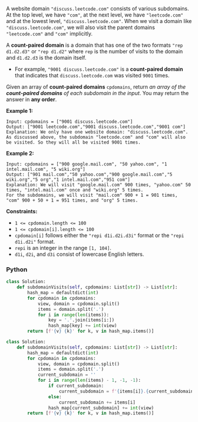 A website domain  `"discuss.leetcode.com"`  consists of various subdomains. At the top level, we have  `"com"`, at the
next level, we have  `"leetcode.com"` and at the lowest level,  `"discuss.leetcode.com"`. When we visit a domain
like  `"discuss.leetcode.com"`, we will also visit the parent domains  `"leetcode.com"`  and  `"com"`  implicitly.

A  **count-paired domain**  is a domain that has one of the two formats  `"rep d1.d2.d3"`  or  `"rep d1.d2"`
where  `rep`  is the number of visits to the domain and  `d1.d2.d3`  is the domain itself.

- For example,  `"9001 discuss.leetcode.com"`  is a  **count-paired domain**  that indicates
  that  `discuss.leetcode.com`  was visited  `9001`  times.

Given an array of  **count-paired domains**  `cpdomains`, return  _an array of the  **count-paired domains**  of each
subdomain in the input_. You may return the answer in  **any order**.

**Example 1:**

```
Input: cpdomains = ["9001 discuss.leetcode.com"]
Output: ["9001 leetcode.com","9001 discuss.leetcode.com","9001 com"]
Explanation: We only have one website domain: "discuss.leetcode.com".
As discussed above, the subdomain "leetcode.com" and "com" will also be visited. So they will all be visited 9001 times.
```

**Example 2:**

```
Input: cpdomains = ["900 google.mail.com", "50 yahoo.com", "1 intel.mail.com", "5 wiki.org"]
Output: ["901 mail.com","50 yahoo.com","900 google.mail.com","5 wiki.org","5 org","1 intel.mail.com","951 com"]
Explanation: We will visit "google.mail.com" 900 times, "yahoo.com" 50 times, "intel.mail.com" once and "wiki.org" 5 times.
For the subdomains, we will visit "mail.com" 900 + 1 = 901 times, "com" 900 + 50 + 1 = 951 times, and "org" 5 times.
```

**Constraints:**

- `1 <= cpdomain.length <= 100`
- `1 <= cpdomain[i].length <= 100`
- `cpdomain[i]`  follows either the  `"repi d1i.d2i.d3i"`  format or the  `"repi d1i.d2i"`  format.
- `repi`  is an integer in the range  `[1, 104]`.
- `d1i`,  `d2i`, and  `d3i`  consist of lowercase English letters.

### Python

```python
class Solution:
    def subdomainVisits(self, cpdomains: List[str]) -> List[str]:
        hash_map = defaultdict(int)
        for cpdomain in cpdomains:
            view, domain = cpdomain.split()
            items = domain.split('.')
            for i in range(len(items)):
                key = '.'.join(items[i:])
                hash_map[key] += int(view)
        return [f'{v} {k}' for k, v in hash_map.items()]
```

```python
class Solution:
    def subdomainVisits(self, cpdomains: List[str]) -> List[str]:
        hash_map = defaultdict(int)
        for cpdomain in cpdomains:
            view, domain = cpdomain.split()
            items = domain.split('.')
            current_subdomain = ''
            for i in range(len(items) - 1, -1, -1):
                if current_subdomain:
                    current_subdomain = f'{items[i]}.{current_subdomain}'
                else:
                    current_subdomain += items[i]
                hash_map[current_subdomain] += int(view)
        return [f'{v} {k}' for k, v in hash_map.items()]
```